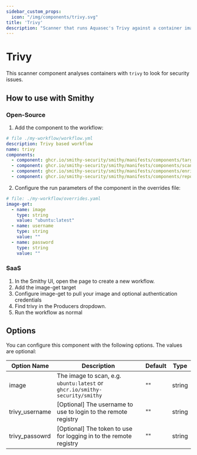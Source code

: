 ```yaml
---
sidebar_custom_props:
  icon: "/img/components/trivy.svg"
title: 'Trivy'
description: "Scanner that runs Aquasec's Trivy against a container image."
---
```


# Trivy

This scanner component analyses containers with `trivy` to look for security
issues.

## How to use with Smithy

### Open-Source

1. Add the component to the workflow:

```yaml
# file ./my-workflow/workflow.yml
description: Trivy based workflow
name: trivy
components:
  - component: ghcr.io/smithy-security/smithy/manifests/components/targets/image-get:v1.1.16
  - component: ghcr.io/smithy-security/smithy/manifests/components/scanners/trivy:v1.2.4
  - component: ghcr.io/smithy-security/smithy/manifests/components/enrichers/custom-annotation:v0.1.2
  - component: ghcr.io/smithy-security/smithy/manifests/components/reporters/json-logger:v1.0.2

```

2. Configure the run parameters of the component in the overrides file:

```yaml
# file: ./my-workflow/overrides.yaml
image-get:
  - name: image
    type: string
    value: "ubuntu:latest"
  - name: username
    type: string
    value: ""
  - name: password
    type: string
    value: ""
```

### SaaS

1. In the Smithy UI, open the page to create a new workflow.
2. Add the image-get target
3. Configure image-get to pull your image and optional authentication
   credentials
4. Find trivy in the Producers dropdown.
5. Run the workflow as normal

## Options

You can configure this component with the following options. The values are
optional:

| Option Name     | Description                                                                 | Default | Type   |
|-----------------|-----------------------------------------------------------------------------|---------|--------|
| image           | The image to scan, e.g. `ubuntu:latest` or `ghcr.io/smithy-security/smithy` | ""      | string |
| trivy\_username | \[Optional] The username to use to login to the remote registry             | ""      | string |
| trivy\_passowrd | \[Optional] The token to use for logging in to the remote registry          | ""      | string |
